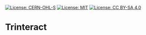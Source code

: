 [![License: CERN-OHL-S](https://img.shields.io/badge/Hardware%20License-CERN--OHL--S-blueviolet)](https://opensource.org/licenses/MIT)
[![License: MIT](https://img.shields.io/badge/Software%20License-MIT-yellow)](https://opensource.org/licenses/MIT)
[![License: CC BY-SA 4.0](https://img.shields.io/badge/Documentation%20License-CC_BY--SA_4.0-lightgrey)](https://creativecommons.org/licenses/by-sa/4.0/)


# Trinteract
